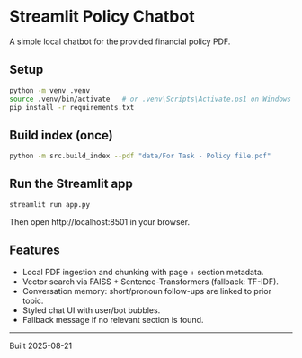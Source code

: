 # Streamlit Policy Chatbot

A simple local chatbot for the provided financial policy PDF.

## Setup

```bash
python -m venv .venv
source .venv/bin/activate   # or .venv\Scripts\Activate.ps1 on Windows
pip install -r requirements.txt
```

## Build index (once)

```bash
python -m src.build_index --pdf "data/For Task - Policy file.pdf"
```

## Run the Streamlit app

```bash
streamlit run app.py
```

Then open http://localhost:8501 in your browser.

## Features

- Local PDF ingestion and chunking with page + section metadata.
- Vector search via FAISS + Sentence-Transformers (fallback: TF-IDF).
- Conversation memory: short/pronoun follow-ups are linked to prior topic.
- Styled chat UI with user/bot bubbles.
- Fallback message if no relevant section is found.

---

Built 2025-08-21
